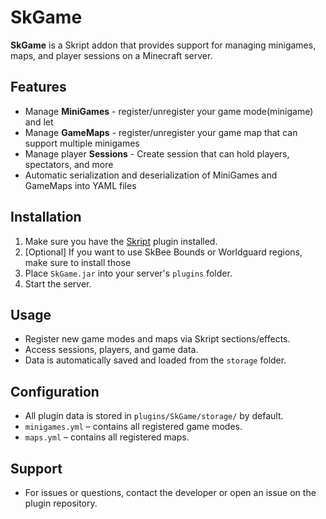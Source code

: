 # SkGame

**SkGame** is a Skript addon that provides support for managing minigames, maps, and player sessions on a Minecraft server.

## Features
- Manage **MiniGames** - register/unregister your game mode(minigame) and let 
- Manage **GameMaps** - register/unregister your game map that can support multiple minigames
- Manage player **Sessions** - Create session that can hold players, spectators, and more
- Automatic serialization and deserialization of MiniGames and GameMaps into YAML files

## Installation
1. Make sure you have the [Skript](https://github.com/SkriptLang/Skript) plugin installed.
2. [Optional] If you want to use SkBee Bounds or Worldguard regions, make sure to install those 
3. Place `SkGame.jar` into your server's `plugins` folder.
4. Start the server.

## Usage
- Register new game modes and maps via Skript sections/effects.
- Access sessions, players, and game data.
- Data is automatically saved and loaded from the `storage` folder.

## Configuration
- All plugin data is stored in `plugins/SkGame/storage/` by default.
- `minigames.yml` – contains all registered game modes.
- `maps.yml` – contains all registered maps.

## Support
- For issues or questions, contact the developer or open an issue on the plugin repository.